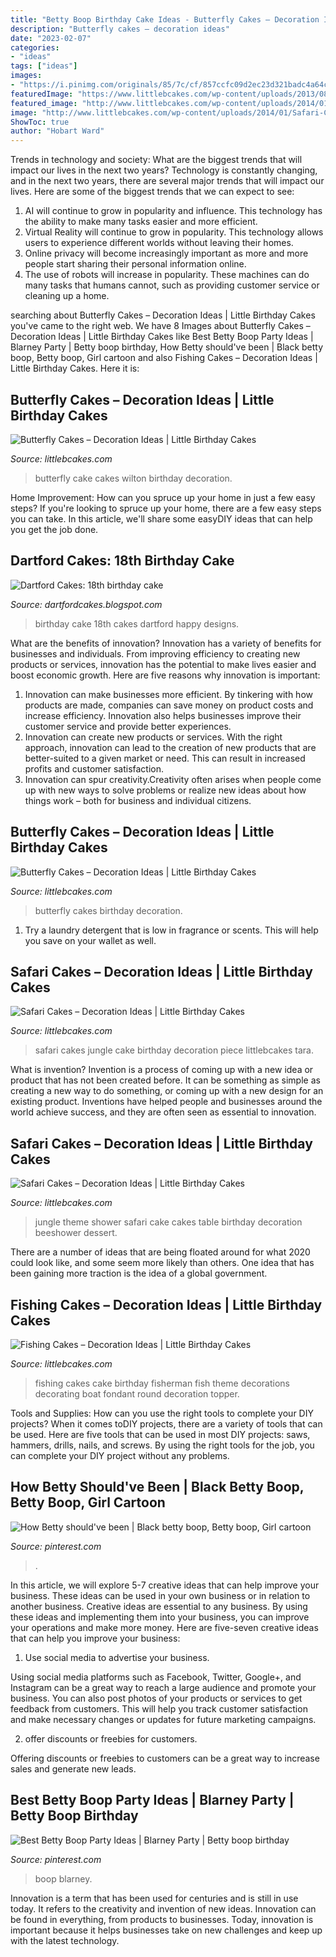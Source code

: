 ```yaml
---
title: "Betty Boop Birthday Cake Ideas - Butterfly Cakes – Decoration Ideas"
description: "Butterfly cakes – decoration ideas"
date: "2023-02-07"
categories:
- "ideas"
tags: ["ideas"]
images:
- "https://i.pinimg.com/originals/85/7c/cf/857ccfc09d2ec23d321badc4a64c11d8.jpg"
featuredImage: "https://www.littlebcakes.com/wp-content/uploads/2013/08/Wilton-Butterfly-Cake.jpg"
featured_image: "http://www.littlebcakes.com/wp-content/uploads/2014/01/Safari-Cake-Pictures.jpg"
image: "http://www.littlebcakes.com/wp-content/uploads/2014/01/Safari-Cake-Pictures.jpg"
ShowToc: true
author: "Hobart Ward"
---
```



Trends in technology and society: What are the biggest trends that will impact our lives in the next two years?
Technology is constantly changing, and in the next two years, there are several major trends that will impact our lives. Here are some of the biggest trends that we can expect to see: 
1) AI will continue to grow in popularity and influence. This technology has the ability to make many tasks easier and more efficient. 
2) Virtual Reality will continue to grow in popularity. This technology allows users to experience different worlds without leaving their homes. 
3) Online privacy will become increasingly important as more and more people start sharing their personal information online. 
4) The use of robots will increase in popularity. These machines can do many tasks that humans cannot, such as providing customer service or cleaning up a home.

	

		
searching about Butterfly Cakes – Decoration Ideas | Little Birthday Cakes you've came to the right web. We have 8 Images about Butterfly Cakes – Decoration Ideas | Little Birthday Cakes like Best Betty Boop Party Ideas | Blarney Party | Betty boop birthday, How Betty should&#039;ve been | Black betty boop, Betty boop, Girl cartoon and also Fishing Cakes – Decoration Ideas | Little Birthday Cakes. Here it is:
		
    
## Butterfly Cakes – Decoration Ideas | Little Birthday Cakes

<img loading=lazy src="https://www.littlebcakes.com/wp-content/uploads/2013/08/Wilton-Butterfly-Cake.jpg" onerror="this.onerror=null;this.src='https://tse1.mm.bing.net/th?id=OIP.OkvQwZEFyzYQ4fv9-a2OPwHaIu&amp;pid=15.1';" alt="Butterfly Cakes – Decoration Ideas | Little Birthday Cakes">

_Source: littlebcakes.com_

>butterfly cake cakes wilton birthday decoration. 

	

Home Improvement: How can you spruce up your home in just a few easy steps?
If you're looking to spruce up your home, there are a few easy steps you can take. In this article, we'll share some easyDIY ideas that can help you get the job done.

    
## Dartford Cakes: 18th Birthday Cake

<img loading=lazy src="http://4.bp.blogspot.com/-3C_sldJNXBk/UVR1a0gXOkI/AAAAAAAACq8/uUIwc3lHRUk/s1600/4st-birthday-cake-dartford.jpg" onerror="this.onerror=null;this.src='https://tse2.mm.bing.net/th?id=OIP.vpw6q1CgU4mVfYkBn0TEyQHaJ4&amp;pid=15.1';" alt="Dartford Cakes: 18th birthday cake">

_Source: dartfordcakes.blogspot.com_

>birthday cake 18th cakes dartford happy designs. 

	

What are the benefits of innovation?
Innovation has a variety of benefits for businesses and individuals. From improving efficiency to creating new products or services, innovation has the potential to make lives easier and boost economic growth. Here are five reasons why innovation is important: 
1. Innovation can make businesses more efficient. By tinkering with how products are made, companies can save money on product costs and increase efficiency. Innovation also helps businesses improve their customer service and provide better experiences. 
2. Innovation can create new products or services. With the right approach, innovation can lead to the creation of new products that are better-suited to a given market or need. This can result in increased profits and customer satisfaction. 
3. Innovation can spur creativity.Creativity often arises when people come up with new ways to solve problems or realize new ideas about how things work – both for business and individual citizens.

    
## Butterfly Cakes – Decoration Ideas | Little Birthday Cakes

<img loading=lazy src="http://www.littlebcakes.com/wp-content/uploads/2013/08/Butterfly-Birthday-Cakes.jpg" onerror="this.onerror=null;this.src='https://tse1.mm.bing.net/th?id=OIP.7SxVD0prej2NeF6Fjrz39wHaFj&amp;pid=15.1';" alt="Butterfly Cakes – Decoration Ideas | Little Birthday Cakes">

_Source: littlebcakes.com_

>butterfly cakes birthday decoration. 

	

1. Try a laundry detergent that is low in fragrance or scents. This will help you save on your wallet as well.

    
## Safari Cakes – Decoration Ideas | Little Birthday Cakes

<img loading=lazy src="http://www.littlebcakes.com/wp-content/uploads/2014/01/Safari-Cakes-Pictures-768x1024.jpg" onerror="this.onerror=null;this.src='https://tse3.mm.bing.net/th?id=OIP.G_xoIImjsZUYhIy1yOBCCgHaJ4&amp;pid=15.1';" alt="Safari Cakes – Decoration Ideas | Little Birthday Cakes">

_Source: littlebcakes.com_

>safari cakes jungle cake birthday decoration piece littlebcakes tara. 

	

What is invention?
Invention is a process of coming up with a new idea or product that has not been created before. It can be something as simple as creating a new way to do something, or coming up with a new design for an existing product. Inventions have helped people and businesses around the world achieve success, and they are often seen as essential to innovation.

    
## Safari Cakes – Decoration Ideas | Little Birthday Cakes

<img loading=lazy src="http://www.littlebcakes.com/wp-content/uploads/2014/01/Safari-Cake-Pictures.jpg" onerror="this.onerror=null;this.src='https://tse2.mm.bing.net/th?id=OIP.gG_LGOO4T1WOhlwOprpbTAHaHa&amp;pid=15.1';" alt="Safari Cakes – Decoration Ideas | Little Birthday Cakes">

_Source: littlebcakes.com_

>jungle theme shower safari cake cakes table birthday decoration beeshower dessert. 

	

There are a number of ideas that are being floated around for what 2020 could look like, and some seem more likely than others. One idea that has been gaining more traction is the idea of a global government.

    
## Fishing Cakes – Decoration Ideas | Little Birthday Cakes

<img loading=lazy src="http://www.littlebcakes.com/wp-content/uploads/2014/01/Fishing-Cakes-Pictures.jpg" onerror="this.onerror=null;this.src='https://tse2.mm.bing.net/th?id=OIP.WJsRCzF0Q2CVUEzy-8cMmQHaJ4&amp;pid=15.1';" alt="Fishing Cakes – Decoration Ideas | Little Birthday Cakes">

_Source: littlebcakes.com_

>fishing cakes cake birthday fisherman fish theme decorations decorating boat fondant round decoration topper. 

	

Tools and Supplies: How can you use the right tools to complete your DIY projects?
When it comes toDIY projects, there are a variety of tools that can be used. Here are five tools that can be used in most DIY projects: saws, hammers, drills, nails, and screws. By using the right tools for the job, you can complete your DIY project without any problems.

    
## How Betty Should&#039;ve Been | Black Betty Boop, Betty Boop, Girl Cartoon

<img loading=lazy src="https://i.pinimg.com/736x/51/72/49/517249d4189e704852172fa45c4cdbf0.jpg" onerror="this.onerror=null;this.src='https://tse1.mm.bing.net/th?id=OIP.nYV7kXwjwVx2xDkVM_SAywHaNI&amp;pid=15.1';" alt="How Betty should&#039;ve been | Black betty boop, Betty boop, Girl cartoon">

_Source: pinterest.com_

>. 

	

In this article, we will explore 5-7 creative ideas that can help improve your business. These ideas can be used in your own business or in relation to another business.
Creative ideas are essential to any business. By using these ideas and implementing them into your business, you can improve your operations and make more money. Here are five-seven creative ideas that can help you improve your business:
1. Use social media to advertise your business.

Using social media platforms such as Facebook, Twitter, Google+, and Instagram can be a great way to reach a large audience and promote your business. You can also post photos of your products or services to get feedback from customers. This will help you track customer satisfaction and make necessary changes or updates for future marketing campaigns.

2. offer discounts or freebies for customers.

Offering discounts or freebies to customers can be a great way to increase sales and generate new leads.

    
## Best Betty Boop Party Ideas | Blarney Party | Betty Boop Birthday

<img loading=lazy src="https://i.pinimg.com/originals/85/7c/cf/857ccfc09d2ec23d321badc4a64c11d8.jpg" onerror="this.onerror=null;this.src='https://tse2.mm.bing.net/th?id=OIP.e1GTm6IWA9W1x5Br5LB9VAHaLy&amp;pid=15.1';" alt="Best Betty Boop Party Ideas | Blarney Party | Betty boop birthday">

_Source: pinterest.com_

>boop blarney. 

	

Innovation is a term that has been used for centuries and is still in use today. It refers to the creativity and invention of new ideas. Innovation can be found in everything, from products to businesses. Today, innovation is important because it helps businesses take on new challenges and keep up with the latest technology.

